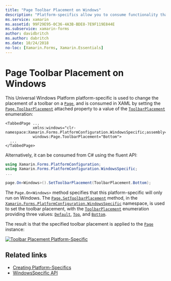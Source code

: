 ```yaml
---
title: "Page Toolbar Placement on Windows"
description: "Platform-specifics allow you to consume functionality that's only available on a specific platform, without implementing custom renderers or effects. This article explains how to consume the Windows platform-specific that changes the placement of a toolbar on a Page."
ms.service: xamarin
ms.assetid: 99F29E95-0C36-4A3B-BDE8-7E9F119E844E
ms.subservice: xamarin-forms
author: davidbritch
ms.author: dabritch
ms.date: 10/24/2018
no-loc: [Xamarin.Forms, Xamarin.Essentials]
---
```


# Page Toolbar Placement on Windows

This Universal Windows Platform platform-specific is used to change the placement of a toolbar on a [`Page`](xref:Xamarin.Forms.Page), and is consumed in XAML by setting the [`Page.ToolbarPlacement`](xref:Xamarin.Forms.PlatformConfiguration.WindowsSpecific.Page.ToolbarPlacementProperty) attached property to a value of the [`ToolbarPlacement`](xref:Xamarin.Forms.PlatformConfiguration.WindowsSpecific.ToolbarPlacement) enumeration:

```xaml
<TabbedPage ...
            xmlns:windows="clr-namespace:Xamarin.Forms.PlatformConfiguration.WindowsSpecific;assembly=Xamarin.Forms.Core"
            windows:Page.ToolbarPlacement="Bottom">
  ...
</TabbedPage>
```

Alternatively, it can be consumed from C# using the fluent API:

```csharp
using Xamarin.Forms.PlatformConfiguration;
using Xamarin.Forms.PlatformConfiguration.WindowsSpecific;
...

page.On<Windows>().SetToolbarPlacement(ToolbarPlacement.Bottom);
```

The `Page.On<Windows>` method specifies that this platform-specific will only run on Windows. The [`Page.SetToolbarPlacement`](xref:Xamarin.Forms.PlatformConfiguration.WindowsSpecific.Page.SetToolbarPlacement(Xamarin.Forms.IPlatformElementConfiguration{Xamarin.Forms.PlatformConfiguration.Windows,Xamarin.Forms.Page},Xamarin.Forms.PlatformConfiguration.WindowsSpecific.ToolbarPlacement)) method, in the [`Xamarin.Forms.PlatformConfiguration.WindowsSpecific`](xref:Xamarin.Forms.PlatformConfiguration.WindowsSpecific) namespace, is used to set the toolbar placement, with the [`ToolbarPlacement`](xref:Xamarin.Forms.PlatformConfiguration.WindowsSpecific.ToolbarPlacement) enumeration providing three values: [`Default`](xref:Xamarin.Forms.PlatformConfiguration.WindowsSpecific.ToolbarPlacement.Default), [`Top`](xref:Xamarin.Forms.PlatformConfiguration.WindowsSpecific.ToolbarPlacement.Top), and [`Bottom`](xref:Xamarin.Forms.PlatformConfiguration.WindowsSpecific.ToolbarPlacement.Bottom).

The result is that the specified toolbar placement is applied to the [`Page`](xref:Xamarin.Forms.Page) instance:

[![Toolbar Placement Platform-Specific](page-toolbar-placement-images/toolbar-placement.png)](page-toolbar-placement-images/toolbar-placement-large.png#lightbox "Toolbar Placement Platform-Specific")

## Related links

- [Creating Platform-Specifics](~/xamarin-forms/platform/platform-specifics/index.md#creating-platform-specifics)
- [WindowsSpecific API](xref:Xamarin.Forms.PlatformConfiguration.WindowsSpecific)
